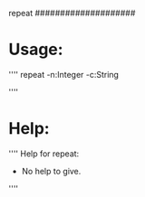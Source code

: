 repeat
####################

Usage:
====================
''''
repeat -n:Integer -c:String 

''''

Help:
====================
''''
Help for repeat:
 - No help to give.

''''
